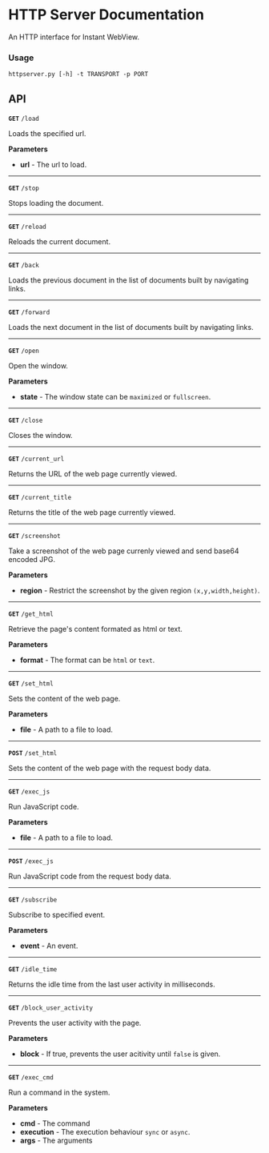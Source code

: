 # HTTP Server Documentation

An HTTP interface for Instant WebView.

### Usage

```
httpserver.py [-h] -t TRANSPORT -p PORT
```

## API

**`GET`** `/load`

Loads the specified url.

**Parameters**

* **url** - The url to load.

***

**`GET`** `/stop`

Stops loading the document.

***

**`GET`** `/reload`

Reloads the current document.

***

**`GET`** `/back`

Loads the previous document in the list of documents built by navigating links.

***

**`GET`** `/forward`

Loads the next document in the list of documents built by navigating links.

***

**`GET`** `/open`

Open the window.

**Parameters**

* **state** - The window state can be `maximized` or `fullscreen`.

***

**`GET`** `/close`

Closes the window.

***

**`GET`** `/current_url`

Returns the URL of the web page currently viewed.

***

**`GET`** `/current_title`

Returns the title of the web page currently viewed.

***

**`GET`** `/screenshot`

Take a screenshot of the web page currenly viewed and send base64 encoded JPG.

**Parameters**

* **region** -  Restrict the screenshot by the given region `(x,y,width,height)`.

***

**`GET`** `/get_html`

Retrieve the page's content formated as html or text.

**Parameters**

* **format** - The format can be `html` or `text`.

***

**`GET`** `/set_html`

Sets the content of the web page.

**Parameters**

* **file** - A path to a file to load.

***

**`POST`** `/set_html`

Sets the content of the web page with the request body data.

***

**`GET`** `/exec_js`

Run JavaScript code.

**Parameters**

* **file** - A path to a file to load.

***

**`POST`** `/exec_js`

Run JavaScript code from the request body data.

***

**`GET`** `/subscribe`

Subscribe to specified event.

**Parameters**

* **event** - An event.

***

**`GET`** `/idle_time`

Returns the idle time from the last user activity in milliseconds.

***

**`GET`** `/block_user_activity`

Prevents the user activity with the page.

**Parameters**

* **block** - If true, prevents the user acitivity until `false` is given.

***

**`GET`** `/exec_cmd`

Run a command in the system.

**Parameters**

* **cmd** - The command
* **execution** - The execution behaviour `sync` or `async`.
* **args** - The arguments